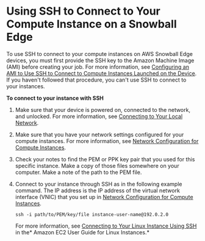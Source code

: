 # Using SSH to Connect to Your Compute Instance on a Snowball Edge<a name="ssh-ec2-edge"></a>

To use SSH to connect to your compute instances on AWS Snowball Edge devices, you must first provide the SSH key to the Amazon Machine Image \(AMI\) before creating your job\. For more information, see [Configuring an AMI to Use SSH to Connect to Compute Instances Launched on the Device](create-ec2-edge-job.md#important-create-ec2-edge-job)\. If you haven't followed that procedure, you can't use SSH to connect to your instances\.

**To connect to your instance with SSH**

1. Make sure that your device is powered on, connected to the network, and unlocked\. For more information, see [Connecting to Your Local Network](getting-started-connect.md)\.

1. Make sure that you have your network settings configured for your compute instances\. For more information, see [Network Configuration for Compute Instances](snowcone-network-config-ec2.md)\.

1. Check your notes to find the PEM or PPK key pair that you used for this specific instance\. Make a copy of those files somewhere on your computer\. Make a note of the path to the PEM file\.

1. Connect to your instance through SSH as in the following example command\. The IP address is the IP address of the virtual network interface \(VNIC\) that you set up in [Network Configuration for Compute Instances](snowcone-network-config-ec2.md)\.

   ```
   ssh -i path/to/PEM/key/file instance-user-name@192.0.2.0
   ```

   For more information, see [Connecting to Your Linux Instance Using SSH](https://docs.aws.amazon.com/AWSEC2/latest/UserGuide/AccessingInstancesLinux.html) in the* Amazon EC2 User Guide for Linux Instances\.*